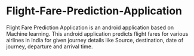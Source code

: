 # Flight-Fare-Prediction-Application
Flight Fare Prediction Application is an android application based on Machine learning. This android application predicts flight fares for various airlines in India for given journey details like Source, destination, date of journey, departure and arrival time.
